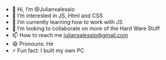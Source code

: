 - 👋 Hi, I’m @Julianxalessio
- 👀 I’m interested in JS, Html and CSS
- 🌱 I’m currently learning how to work with JS
- 💞️ I’m looking to collaborate on more of the Hard Ware Stuff
- 📫 How to reach me julianxalessio@gmail.com
- 😄 Pronouns: He
- ⚡ Fun fact: I built my own PC

<!---
Julianxalessio/Julianxalessio is a ✨ special ✨ repository because its `README.md` (this file) appears on your GitHub profile.
You can click the Preview link to take a look at your changes.
--->
